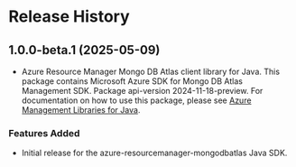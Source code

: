 # Release History

## 1.0.0-beta.1 (2025-05-09)

- Azure Resource Manager Mongo DB Atlas client library for Java. This package contains Microsoft Azure SDK for Mongo DB Atlas Management SDK.  Package api-version 2024-11-18-preview. For documentation on how to use this package, please see [Azure Management Libraries for Java](https://aka.ms/azsdk/java/mgmt).
### Features Added

- Initial release for the azure-resourcemanager-mongodbatlas Java SDK.

